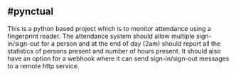 #pynctual
--

This is a python based project which is to monitor attendance using a fingerprint reader. The attendance system should allow multiple sign-in/sign-out for a person and at the end of day (2am) should report all the statistics of persons present and number of hours present. It should also have an option for a webhook where it can send sign-in/sign-out messages to a remote http service.
